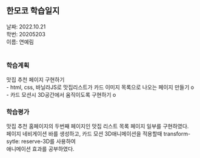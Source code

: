 <h2>한모코 학습일지</h2>
날짜: 2022.10.21 <br>
학번: 20205203  <br>
이름: 연예림  <br><br>

<h3>학습계획</h3>
 맛집 추천 페이지 구현하기 </br>
 - html, css, 바닐라JS로 맛집리스트가 카드 이미지 목록으로 나오는 페이지 만들기 o </br>
 - 카드 모션시 3D공간에서 움직이도록 구현하기 o
  
<h3>학습평가</h3>
 맛집 추천 홈페이지의 두번째 페이지인 맛집 리스트 목록 페이지 일부를 구현하였다. </br>
 페이지 네비게이션 바를 생성하고, 카드 모션 3D애니메이션을 적용할때 transform-sytle: reserve-3D를 사용하여</br>
 애니메이션 효과를 공부하였다.
